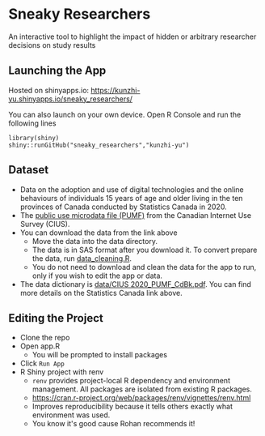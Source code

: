 # Sneaky Researchers
An interactive tool to highlight the impact of hidden or arbitrary researcher decisions on study results

## Launching the App

Hosted on shinyapps.io: https://kunzhi-yu.shinyapps.io/sneaky_researchers/

You can also launch on your own device. Open R Console and run the following lines
```
library(shiny)
shiny::runGitHub("sneaky_researchers","kunzhi-yu")
```

## Dataset

*  Data on the adoption and use of digital technologies and the online behaviours of individuals 15 years of age and older living in the ten provinces of Canada conducted by Statistics Canada in 2020.
*  The [public use microdata file (PUMF)](https://www150.statcan.gc.ca/n1/pub/56m0003x/56m0003x2020001-eng.htm) from the Canadian Internet Use Survey (CIUS).
*  You can download the data from the link above
   *  Move the data into the data directory.
   * The data is in SAS format after you download it. To convert prepare the data, run [data_cleaning.R](data_cleaning.R). 
   * You do not need to download and clean the data for the app to run, only if you wish to edit the app  or data.
*  The data dictionary is [data/CIUS 2020_PUMF_CdBk.pdf](https://github.com/kunzhi-yu/sneaky_researchers/blob/main/data/CIUS%202020_PUMF_CdBk.pdf). You can find more details on the Statistics Canada link above.


## Editing the Project

*  Clone the repo
*  Open app.R
   *  You will be prompted to install packages
*  Click `Run App`
*  R Shiny project with renv
   *  `renv` provides project-local R dependency and environment management. All packages are isolated from existing R packages.
   *  https://cran.r-project.org/web/packages/renv/vignettes/renv.html
   *  Improves reproducibility because it tells others exactly what environment was used.
   *  You know it's good cause Rohan recommends it!
